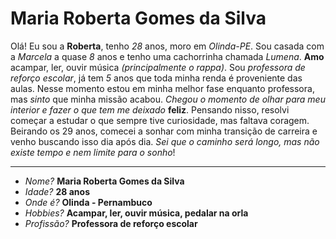    # Maria Roberta Gomes da Silva

   Olá!
   Eu sou a **Roberta**, tenho *28* anos, moro em *Olinda-PE*. Sou casada com a *Marcela* a quase *8* anos e tenho uma cachorrinha chamada *Lumena*. **Amo** acampar, ler, ouvir música *(principalmente o rappa)*. 
   Sou *professora de reforço escolar*, já tem *5* anos que toda minha renda é proveniente das aulas. Nesse momento estou em minha melhor fase enquanto professora, mas *sinto* que minha missão acabou. *Chegou o momento de olhar para meu interior e fazer o que tem me deixado* **feliz**. 
   Pensando nisso, resolvi começar a estudar o que sempre tive curiosidade, mas faltava coragem. Beirando os 29 anos, comecei a sonhar com minha transição de carreira e venho buscando isso dia após dia. 
   *Sei que o caminho será longo, mas não existe tempo e nem limite para o sonho*!


***************************************************************


   - *Nome?* **Maria Roberta Gomes da Silva**
   - *Idade?* **28 anos**
   - *Onde é?* **Olinda - Pernambuco**
   - *Hobbies?* **Acampar, ler, ouvir música, pedalar na orla**
   - *Profissão?* **Professora de reforço escolar**   